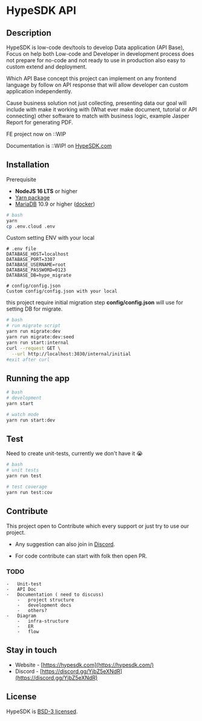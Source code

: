
# HypeSDK API

## Description

HypeSDK is low-code dev/tools to develop Data application (API Base), Focus on help both Low-code and Developer in development process does not prepare for no-code and not ready to use in production also easy to custom extend and deployment.

Which API Base concept this project can implement on any frontend language by follow on API response that will allow developer can custom application independently.

Cause business solution not just collecting, presenting data our goal will include with make it working with (What ever make document, tutorial or API connecting) other software to match with business logic, example Jasper Report for generating PDF.

FE project now on ::WIP

Documentation is ::WIP!
on [HypeSDK.com](https://hypesdk.com)

## Installation
Prerequisite

-  **NodeJS 16 LTS** or higher
- [Yarn package](https://yarnpkg.com/)
- [MariaDB](https://mariadb.org/) 10.9 or higher ([docker](https://hub.docker.com/_/mariadb))



```bash
# bash
yarn
cp .env.cloud .env
```

Custom setting ENV with your local


```
# .env file
DATABASE_HOST=localhost
DATABASE_PORT=3307
DATABASE_USERNAME=root
DATABASE_PASSWORD=0123
DATABASE_DB=hype_migrate
```

```
# config/config.json
Custom config/config.json with your local
```

this project require initial migration step **config/config.json** will use for setting DB for migrate.
```bash
# bash
# run migrate script
yarn run migrate:dev
yarn run migrate:dev:seed
yarn run start:internal
curl --request GET \
  --url http://localhost:3030/internal/initial
#exit after curl
```



## Running the app

```bash
# bash
# development
yarn start

# watch mode
yarn run start:dev
```

## Test

Need to create unit-tests, currently we don't have it 😭
```bash
# bash
# unit tests
yarn run test

# test coverage
yarn run test:cov
```

## Contribute

This project open to Contribute which every support or just try to use our project.

- Any suggestion can also join in [Discord](https://discord.gg/YjbZ5eXNdR).

- For code contribute can start with folk then open PR. 

### TODO
    -   Unit-test
    -   API Doc
    -   Documentation ( need to discuss)
        -   project structure
        -   development docs
        -   others?
    -   Diagram
        -   infra-structure
        -   ER
        -   flow
        



## Stay in touch

- Website - [https://hypesdk.com](https://hypesdk.com/)
- Discord - [https://discord.gg/YjbZ5eXNdR](https://discord.gg/YjbZ5eXNdR)


## License

HypeSDK is [BSD-3 licensed](LICENSE).
